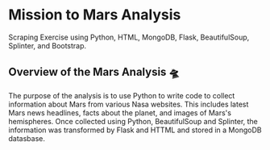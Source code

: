 # Mission to Mars Analysis
Scraping Exercise using Python, HTML, MongoDB, Flask, BeautifulSoup, Splinter, and Bootstrap.

## Overview of the Mars Analysis :flying_saucer:

The purpose of the analysis is to use Python to write code to collect information about Mars from various Nasa websites. This includes latest Mars news headlines, facts about the planet, and images of Mars's hemispheres. Once collected using Python, BeautifulSoup and Splinter, the information was transformed by Flask and HTTML and stored in a MongoDB datasbase. 
